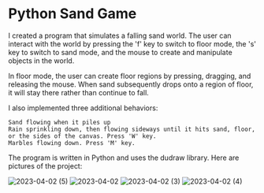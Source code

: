 # Python Sand Game

I created a program that simulates a falling sand world. The user can interact with the world by pressing the 'f' key to switch to floor mode, the 's' key to switch to sand mode, and the mouse to create and manipulate objects in the world.

In floor mode, the user can create floor regions by pressing, dragging, and releasing the mouse. When sand subsequently drops onto a region of floor, it will stay there rather than continue to fall.

I also implemented three additional behaviors:

    Sand flowing when it piles up
    Rain sprinkling down, then flowing sideways until it hits sand, floor, or the sides of the canvas. Press 'W' key.
    Marbles flowing down. Press 'M' key.
    

The program is written in Python and uses the dudraw library. Here are pictures of the project:

![2023-04-02 (5)](https://user-images.githubusercontent.com/88496921/236566129-5c7e29ff-8063-4726-8f24-a4164348ed04.png)
![2023-04-02](https://user-images.githubusercontent.com/88496921/236566130-cbb9b0be-6e3b-4e8d-9d66-4911a52dafd8.png)
![2023-04-02 (3)](https://user-images.githubusercontent.com/88496921/236566132-82123e0c-dbcc-4b96-984d-20f528d3ab8e.png)
![2023-04-02 (4)](https://user-images.githubusercontent.com/88496921/236566136-8965dc0d-7c27-4f62-847e-b66aae5cd616.png)
